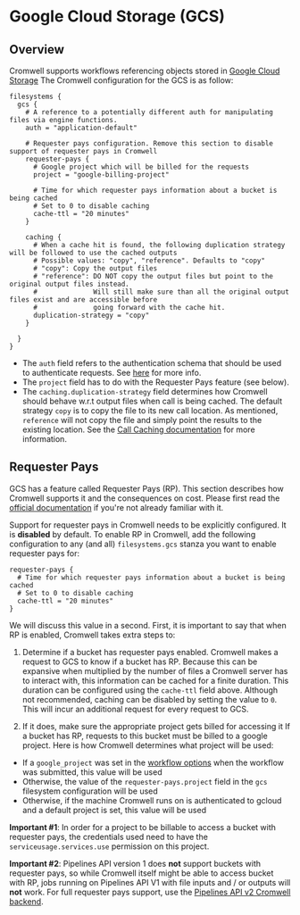 # Google Cloud Storage (GCS)

## Overview 

Cromwell supports workflows referencing objects stored in [Google Cloud Storage](https://cloud.google.com/storage/)
The Cromwell configuration for the GCS is as follow:

```hocon
filesystems {
  gcs {
    # A reference to a potentially different auth for manipulating files via engine functions.
    auth = "application-default"

    # Requester pays configuration. Remove this section to disable support of requester pays in Cromwell
    requester-pays {
      # Google project which will be billed for the requests
      project = "google-billing-project"

      # Time for which requester pays information about a bucket is being cached
      # Set to 0 to disable caching
      cache-ttl = "20 minutes"
    }

    caching {
      # When a cache hit is found, the following duplication strategy will be followed to use the cached outputs
      # Possible values: "copy", "reference". Defaults to "copy"
      # "copy": Copy the output files
      # "reference": DO NOT copy the output files but point to the original output files instead.
      #              Will still make sure than all the original output files exist and are accessible before
      #              going forward with the cache hit.
      duplication-strategy = "copy"
    }
  
  }
}
```

- The `auth` field refers to the authentication schema that should be used to authenticate requests. See [here](../backends/Google.md) for more info.
- The `project` field has to do with the Requester Pays feature (see below).
- The `caching.duplication-strategy` field determines how Cromwell should behave w.r.t output files when call is being cached. The default strategy `copy` is to copy the file to its new call location. As mentioned, `reference` will not copy the file and simply point the results to the existing location.
See the [Call Caching documentation](../CallCaching.md) for more information.

## Requester Pays

GCS has a feature called Requester Pays (RP). This section describes how Cromwell supports it and the consequences on cost. Please first read the [official documentation](https://cloud.google.com/storage/docs/requester-pays) if you're not already familiar with it.

Support for requester pays in Cromwell needs to be explicitly configured. It is **disabled** by default.
To enable RP in Cromwell, add the following configuration to any (and all) `filesystems.gcs` stanza you want to enable requester pays for:

```hocon
requester-pays {
  # Time for which requester pays information about a bucket is being cached
  # Set to 0 to disable caching
  cache-ttl = "20 minutes"
}
```

We will discuss this value in a second. First, it is important to say that when RP is enabled, Cromwell takes extra steps to:
 
1) Determine if a bucket has requester pays enabled.
Cromwell makes a request to GCS to know if a bucket has RP. Because this can be expansive when multiplied by the number of files a Cromwell server has to interact with, this information can be cached for a finite duration.
This duration can be configured using the `cache-ttl` field above. Although not recommended, caching can be disabled by setting the value to `0`. This will incur an additional request for every request to GCS.
     
2) If it does, make sure the appropriate project gets billed for accessing it
If a bucket has RP, requests to this bucket must be billed to a google project. Here is how Cromwell determines what project will be used:

- If a `google_project` was set in the [workflow options](../wf_options/Google.md) when the workflow was submitted, this value will be used
- Otherwise, the value of the `requester-pays.project` field in the `gcs` filesystem configuration will be used
- Otherwise, if the machine Cromwell runs on is authenticated to gcloud and a default project is set, this value will be used

**Important #1**: In order for a project to be billable to access a bucket with requester pays, the credentials used need to have the `serviceusage.services.use` permission on this project. 

**Important #2**: Pipelines API version 1 does **not** support buckets with requester pays, so while Cromwell itself might be able to access bucket with RP, jobs running on Pipelines API V1 with file inputs and / or outputs will **not** work.
For full requester pays support, use the [Pipelines API v2 Cromwell backend](https://github.com/broadinstitute/cromwell/blob/develop/CHANGELOG.md#pipelines-api-v2). 
